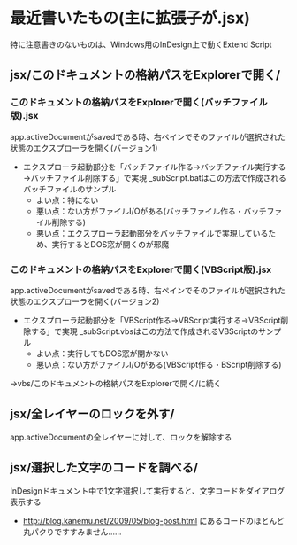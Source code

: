 # 最近書いたもの(主に拡張子が.jsx)  
特に注意書きのないものは、Windows用のInDesign上で動くExtend Script

## jsx/このドキュメントの格納パスをExplorerで開く/

### このドキュメントの格納パスをExplorerで開く(バッチファイル版).jsx
app.activeDocumentがsavedである時、右ペインでそのファイルが選択された状態のエクスプローラを開く(バージョン1)
* エクスプローラ起動部分を「バッチファイル作る→バッチファイル実行する→バッチファイル削除する」で実現  _subScript.batはこの方法で作成されるバッチファイルのサンプル
	* よい点：特にない
	* 悪い点：ない方がファイルI/Oがある(バッチファイル作る・バッチファイル削除する)
	* 悪い点：エクスプローラ起動部分をバッチファイルで実現しているため、実行するとDOS窓が開くのが邪魔
  
  

### このドキュメントの格納パスをExplorerで開く(VBScript版).jsx
app.activeDocumentがsavedである時、右ペインでそのファイルが選択された状態のエクスプローラを開く(バージョン2)
* エクスプローラ起動部分を「VBScript作る→VBScript実行する→VBScript削除する」で実現  _subScript.vbsはこの方法で作成されるVBScriptのサンプル
	* よい点：実行してもDOS窓が開かない
	* 悪い点：ない方がファイルI/Oがある(VBScript作る・BScript削除する)

→vbs/このドキュメントの格納パスをExplorerで開く/に続く
  
  

## jsx/全レイヤーのロックを外す/
app.activeDocumentの全レイヤーに対して、ロックを解除する

## jsx/選択した文字のコードを調べる/
InDesignドキュメント中で1文字選択して実行すると、文字コードをダイアログ表示する
* <http://blog.kanemu.net/2009/05/blog-post.html> にあるコードのほとんど丸パクりですすみません‥‥‥
  
  

